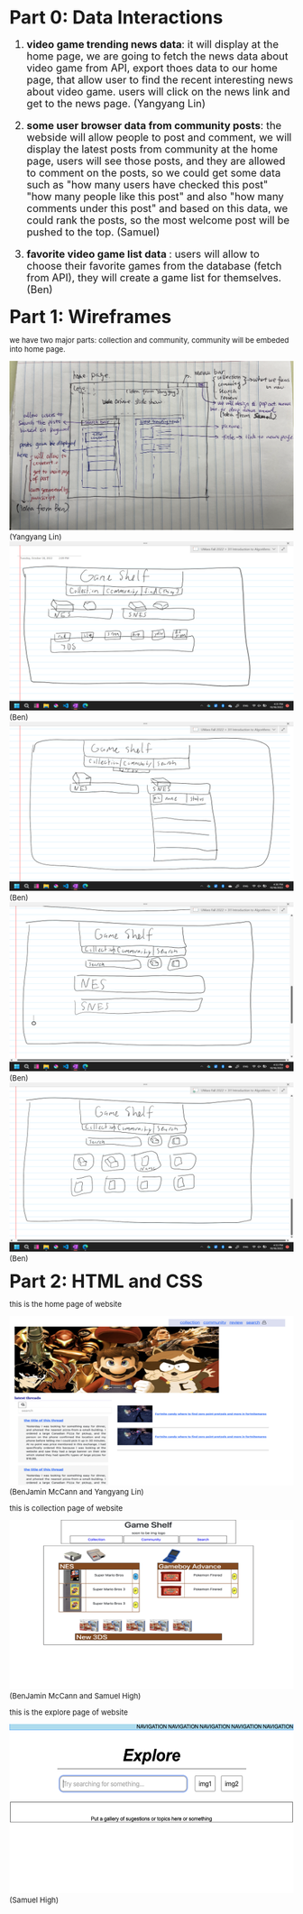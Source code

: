 **<font size="6"> 
   Part 0: Data Interactions 
</font>**
<font size="4" >


1. <strong>video game trending news data</strong>: it will display at the home page, we are going to fetch the news data about video game from API, export thoes data to our home page, that allow user to find the recent interesting news about video game. users will click on the news link and get to the news page. (Yangyang Lin)

2. <strong> some user browser data from community posts</strong>: the webside will allow people to post and comment, we will display the latest posts from community at the home page, users will see those posts, and they are allowed to comment on the posts, so we could get some data such as "how many users have checked this post" "how many people like this post" and also "how many comments under this post" and based on this data, we could rank the posts, so the most welcome post will be pushed to the top. (Samuel)


3. <strong>favorite video game list data </strong>: users will allow to choose their favorite games from the database (fetch from API), they will create a game list for themselves.(Ben)
</font>


**<font size="6"> 
   Part 1: Wireframes
</font>**
<font size="2">
   
   we have two major parts: collection and community, community will be embeded into home page.

   <img src="img/homePage.png" style="height:300px;width:600px">
   (Yangyang Lin)
   
   
   <br>
   <img src="img/first.png" style="height:300px;width:600px">
   (Ben)
   
   
   <br>
   <img src="img/second.png" style="height:300px;width:600px">
   (Ben)
   
   
   <br>
   <img src="img/third.png" style="height:300px;width:600px">
   (Ben)
   
   
   <br>
   <img src="img/forth.png" style="height:300px;width:600px">
   (Ben)









**<font size="6"> 
   Part 2: HTML and CSS
</font>**
<font size="2">
   <p> this is the home page of website</p>
   <img src="img/mainPage.png" style="height:300px;width:600px">
   (BenJamin McCann and Yangyang Lin)
   <p>this is collection page of website</p>
   <img src="img/collection.png" style="height:300px;width:600px">
   (BenJamin McCann and Samuel High)
   <p> this is the explore page of website</p>
   <img src="img/explore.png" style="height:300px;width:600px">
   (Samuel High)
